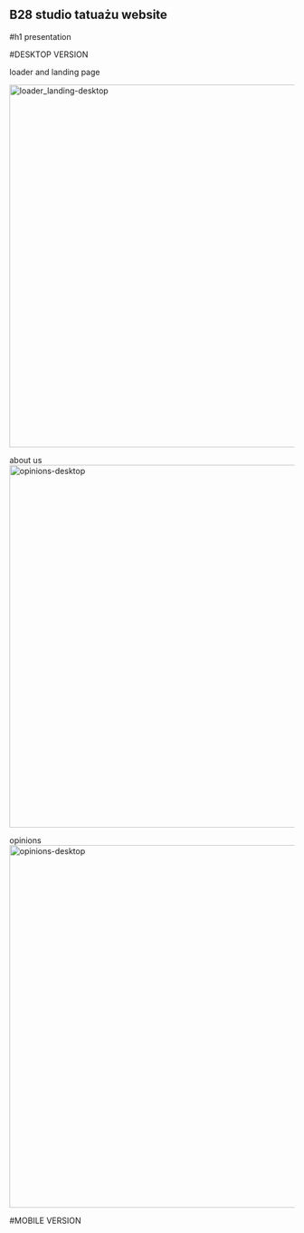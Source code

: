 ## B28 studio tatuażu website


#h1 presentation

#DESKTOP VERSION

loader and landing page

<img src="https://user-images.githubusercontent.com/84193424/177050335-83c32ca4-34b1-457c-80ce-dfa8463724a4.gif" alt="loader_landing-desktop" width="640"/>


about us
<img src="https://user-images.githubusercontent.com/84193424/177050330-2dcbd0f6-edeb-4eb8-bbce-7e3eb655fc97.gif" alt="opinions-desktop" width="640"/>

opinions
<img src="https://user-images.githubusercontent.com/84193424/177050678-bed785ee-33dc-4810-822f-952647fd1cd1.png" alt="opinions-desktop" width="640"/>

#MOBILE VERSION
